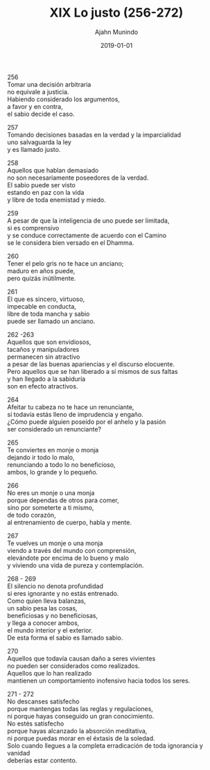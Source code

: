 ﻿---
author: "Ajahn Munindo"
title: "XIX Lo justo (256-272)"
booktitle: "Un Dhammapada para la Contemplación"
source: "https://forestsangha.org/teachings/books/un-dhammapada-para-la-contemplacion?language=Espa%C3%B1ol"
license: "BY-NC-ND"
publisher: "dhammamagga"
date: 2019-01-01
pubyear: 2010-2019 
weight: 19
draft: false
---  

256  
Tomar una decisión arbitraria  
no equivale a justicia.  
Habiendo considerado los argumentos,  
a favor y en contra,  
el sabio decide el caso.  

257  
Tomando decisiones basadas en la verdad y la imparcialidad  
uno salvaguarda la ley  
y es llamado justo.  

258  
Aquellos que hablan demasiado  
no son necesariamente poseedores de la verdad.  
El sabio puede ser visto  
estando en paz con la vida  
y libre de toda enemistad y miedo.  

259  
A pesar de que la inteligencia de uno puede ser limitada,  
si es comprensivo  
y se conduce correctamente de acuerdo con el Camino  
se le considera bien versado en el Dhamma.   

260  
Tener el pelo gris no te hace un anciano;  
maduro en años puede,  
pero quizás inútilmente.  

261  
El que es sincero, virtuoso,  
impecable en conducta,  
libre de toda mancha y sabio  
puede ser llamado un anciano.  

262 -263  
Aquellos que son envidiosos,  
tacaños y manipuladores  
permanecen sin atractivo  
a pesar de las buenas apariencias y el discurso elocuente.  
Pero aquellos que se han liberado a sí mismos de sus faltas  
y han llegado a la sabiduría  
son en efecto atractivos.  

264  
Afeitar tu cabeza no te hace un renunciante,  
si todavía estás lleno de imprudencia y engaño.  
¿Cómo puede alguien poseído por el anhelo y la pasión  
ser considerado un renunciante?  

265  
Te conviertes en monje o monja  
dejando ir todo lo malo,  
renunciando a todo lo no beneficioso,  
ambos, lo grande y lo pequeño.  

266  
No eres un monje o una monja  
porque dependas de otros para comer,  
sino por someterte a ti mismo,  
de todo corazón,  
al entrenamiento de cuerpo, habla y mente.  

267  
Te vuelves un monje o una monja  
viendo a través del mundo con comprensión,  
elevándote por encima de lo bueno y malo  
y viviendo una vida de pureza y contemplación.  

268 - 269  
El silencio no denota profundidad  
si eres ignorante y no estás entrenado.  
Como quien lleva balanzas,  
un sabio pesa las cosas,  
beneficiosas y no beneficiosas,  
y llega a conocer ambos,  
el mundo interior y el exterior.  
De esta forma el sabio es llamado sabio.  

270  
Aquellos que todavía causan daño a seres vivientes  
no pueden ser considerados como realizados.  
Aquellos que lo han realizado  
mantienen un comportamiento inofensivo hacia todos los seres.  

271 - 272  
No descanses satisfecho  
porque mantengas todas las reglas y regulaciones,  
ni porque hayas conseguido un gran conocimiento.  
No estés satisfecho  
porque hayas alcanzado la absorción meditativa,  
ni porque puedas morar en el éxtasis de la soledad.  
Solo cuando llegues a la completa erradicación de toda ignorancia y vanidad  
deberías estar contento.  
